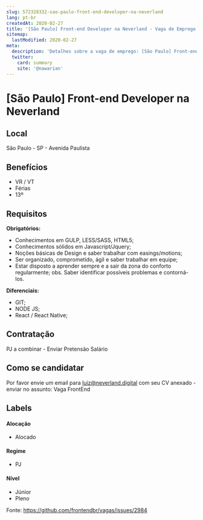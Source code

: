 ```yaml
---
slug: 572328332-sao-paulo-front-end-developer-na-neverland
lang: pt-br
createdAt: 2020-02-27
title: '[São Paulo] Front-end Developer na Neverland - Vaga de Emprego'
sitemap:
  lastModified: 2020-02-27
meta:
  description: 'Detalhes sobre a vaga de emprego: [São Paulo] Front-end Developer na Neverland'
  twitter:
    card: summary
    site: '@nawarian'
---
```


# [São Paulo] Front-end Developer na Neverland

<!-- 
==================================================
POR FAVOR, SÓ POSTE SE A VAGA FOR PARA FRONT-END!

Não faça distinção de gênero no título da vaga.

Use: "Front-End Developer" ao invés de 
"Desenvolvedor Front-End" \o/

Exemplo: `[São Paulo] Front-End Developer na NOME DA EMPRESA`
==================================================
-->

## Local
São Paulo - SP - Avenida Paulista

## Benefícios
- VR / VT
- Férias
- 13º

## Requisitos

**Obrigatórios:**
- Conhecimentos em GULP, LESS/SASS, HTML5;
- Conhecimentos sólidos em Javascript/Jquery;
- Noções básicas de Design e saber trabalhar com easings/motions;
- Ser organizado, comprometido, ágil e saber trabalhar em equipe;
- Estar disposto a aprender sempre e a sair da zona do conforto regularmente;
obs. Saber identificar possíveis problemas e contorná-los.

**Diferenciais:**
- GIT;
- NODE JS;
- React / React Native;

## Contratação
PJ a combinar - Enviar Pretensão Salário

## Como se candidatar

Por favor envie um email para luiz@neverland.digital com seu CV anexado - enviar no assunto: Vaga FrontEnd

## Labels
<!-- retire os labels que não fazem sentido à vaga -->

#### Alocação
- Alocado

#### Regime
- PJ

#### Nível
- Júnior
- Pleno




Fonte: https://github.com/frontendbr/vagas/issues/2984